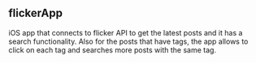 ## flickerApp

iOS app that connects to flicker API to get the latest posts and it has a search functionality. Also for the posts that have tags, the app allows to click on each tag and searches more posts with the same tag.


